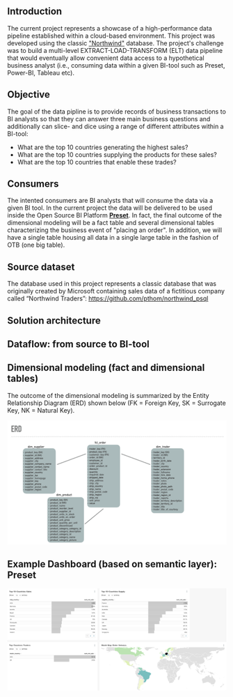 
## Introduction

The current project represents a showcase of a high-performance data pipeline established within a cloud-based environment. This project was developed using the classic ["Northwind"](https://github.com/pthom/northwind_psql) database. The project's challenge was to build a multi-level EXTRACT-LOAD-TRANSFORM (ELT) data pipeline that would eventually allow convenient data access to a hypothetical business analyst (i.e., consuming data within a given BI-tool such as Preset, Power-BI, Tableau etc). 

## Objective  
The goal of the data pipline is to provide records of business transactions to BI analysts so that they can answer three main business questions and additionally can slice- and dice using a range of different attributes within a BI-tool:
+ What are the top 10 countries generating the highest sales?
+ What are the top 10 countries supplying the products for these sales?
+ What are the top 10 countries that enable these trades?

## Consumers 
The intented consumers are BI analysts that will consume the data via a given BI tool. In the current project the data will be delivered to be used inside the Open Source BI Platform [**Preset**](https://preset.io/). In fact, the final outcome of the dimensional modeling will be a fact table and several dimensional tables characterizing the business event of "placing an order". In addition, we will have a single table housing all data in a single large table in the fashion of OTB (one big table).

## Source dataset
The database used in this project represents a classic database that was originally created by Microsoft containing sales data of a fictitious company called “Northwind Traders”: https://github.com/pthom/northwind_psql

## Solution architecture



## Dataflow: from source to BI-tool


## Dimensional modeling (fact and dimensional tables)
The outcome of the dimensional modeling is summarized by the Entity Relationship Diagram (ERD) shown below (FK = Foreign Key, SK = Surrogate Key, NK = Natural Key).

![](images/ERD.png)

## Example Dashboard (based on semantic layer): Preset

 ![](images/Dashboard_Preset.png)

